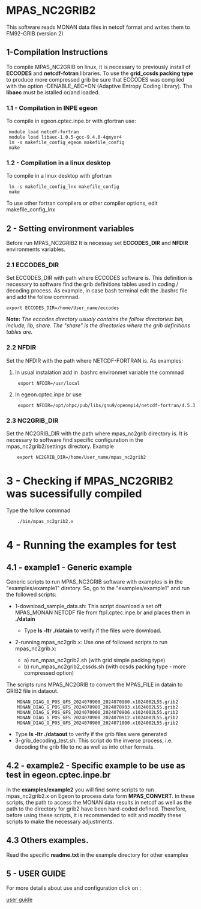 # MPAS_NC2GRIB2

This software reads MONAN data files in netcdf format and writes them to FM92-GRIB (version 2)

## 1-Compilation Instructions

To compile MPAS_NC2GRIB on linux, it is necessary to previously install of **ECCODES** and **netcdf-fotran** libraries.  To use the **grid_ccsds packing type** to produce more compressed grib be sure that ECCODES was compiled with the option -DENABLE_AEC=ON (Adaptive Entropy Coding library). The  **libaec** must be istalled or/and loaded.


### 1.1 - Compilation in INPE egeon
 To compile in egeon.cptec.inpe.br with gfortran use: 

	 module load netcdf-fortran
	 module load libaec-1.0.5-gcc-9.4.0-4qmyxr4
	 ln -s makefile_config_egeon makefile_config
	 make 

### 1.2 - Compilation in a linux desktop  
 To compile in a linux desktop with gfortran 

	 ln -s makefile_config_lnx makefile_config
	 make 

To use other fortran compilers or other compiler options, edit makefile_config_lnx 

## 2 - Setting environment variables

Before run MPAS_NC2GRIB2 It is necessay set **ECCODES_DIR** and **NFDIR** environments variables.  

### 2.1 ECCODES_DIR
Set ECCODES_DIR with path where ECCODES software is. This definition is necessary  to software find the grib definitions tables used in coding / decoding process. As example, in case bash terminal  edit the .bashrc file and add the follow commnad.


	export ECCODES_DIR=/home/User_name/eccodes

**Note:** *The eccodes directory usualy contains the follow directories: bin, include, lib, share. The "share" is the directories where the grib definitions tables are.* 

### 2.2 NFDIR
Set the NFDIR with the path where  NETCDF-FORTRAN is.  As examples:
1) In usual instalation add in .bashrc environmet variable the commnad
   
		export NFDIR=/usr/local

2) In egeon.cptec.inpe.br use

		export NFDIR=/opt/ohpc/pub/libs/gnu9/openmpi4/netcdf-fortran/4.5.3

### 2.3 NC2GRIB_DIR
Set the NC2GRIB_DIR with the path where mpas_nc2grib directory is. It is necessary to software find specific configuration in the  mpas_nc2grib2/settings directory.
Example

		export NC2GRIB_DIR=/home/User_name/mpas_nc2grib2

# 3 - Checking if MPAS_NC2GRIB2 was sucessifully compiled
 Type the follow commnad

		./bin/mpas_nc2grib2.x



# 4 - Running the examples for test

## 4.1 - example1 - Generic example
Generic scripts to run MPAS_NC2GRIB software with examples is in the  "examples/example1" diretory.  So, go to the "examples/example1" and run the followed scripts:

 - 1-download_sample_data.sh: This script download a set off MPAS_MONAN NETCDF file from ftp1.cptec.inpe.br and places them in **./datain** 
 	- Type **ls -ltr ./datain** to verify if the files were download.

-  2-running mpas_nc2grib.x: Use one of followed scripts to run mpas_nc2grib.x:

	- a) run_mpas_nc2grib2.sh (with grid simple packing type)
	- b) run_mpas_nc2grib2_cssds.sh (with ccsds packing type - more compressed option)

The scripts runs MPAS_NC2GRIB to convert the MPAS_FILE in datain to GRIB2 file in dataout.  

		MONAN_DIAG_G_POS_GFS_2024070900_2024070900.x1024002L55.grib2
		MONAN_DIAG_G_POS_GFS_2024070900_2024070903.x1024002L55.grib2
		MONAN_DIAG_G_POS_GFS_2024070900_2024070906.x1024002L55.grib2
		MONAN_DIAG_G_POS_GFS_2024070900_2024070912.x1024002L55.grib2
		MONAN_DIAG_G_POS_GFS_2024070900_2024071000.x1024002L55.grib2
  - Type **ls -ltr ./dataout** to verify if the grib files were generated 
  - 3-grib_decoding_test.sh: This script do the inverse process, i.e. decoding the grib file to nc as well as into other formats. 

## 4.2 - example2 - Specific example to be use as test in egeon.cptec.inpe.br
 
In the **examples/example2** you will find some scripts to run mpas_nc2grib2.x on Egeon to process data form **MPAS_CONVERT**. In these scripts, the path to access the MONAN data results in netcdf as well as the path to the directory for grib2 have been hard-coded defined. Therefore, before using these scripts, it is recommended to edit and modify these scripts  to make the necessary adjustments.

## 4.3 Others examples.
  Read the specific **readme.txt** in the example directory for other examples 


## 5 - USER GUIDE ##

For more details about use and configuration click on :

[user guide](https://github.com/GCC-DIMNT-CPTEC/tools/blob/master/mpas_nc2grib2/UserGuide.md)
